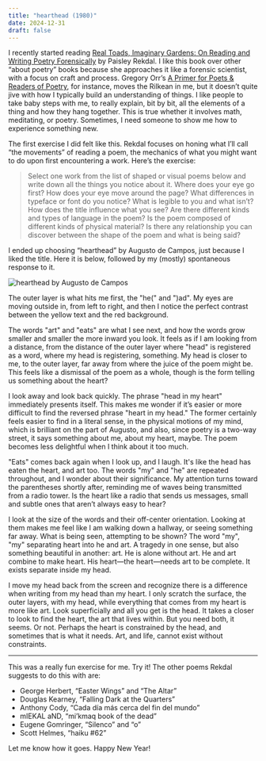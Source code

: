 ```yaml
---
title: "hearthead (1980)"
date: 2024-12-31
draft: false
---
```


I recently started reading [Real Toads, Imaginary Gardens: On Reading and Writing Poetry Forensically](https://www.paisleyrekdal.com/real-toads-imaginary-gardens/) by Paisley Rekdal. I like this book over other “about poetry” books because she approaches it like a forensic scientist, with a focus on craft and process. Gregory Orr’s [A Primer for Poets & Readers of Poetry](https://wwnorton.com/books/9780393253924), for instance, moves the Rilkean in me, but it doesn’t quite jive with how I typically build an understanding of things. I like people to take baby steps with me, to really explain, bit by bit, all the elements of a thing and how they hang together. This is true whether it involves math, meditating, or poetry. Sometimes, I need someone to show me how to experience something new.

The first exercise I did felt like this. Rekdal focuses on honing what I’ll call “the movements” of reading a poem, the mechanics of what you might want to do upon first encountering a work. Here’s the exercise:

> Select one work from the list of shaped or visual poems below and write down all the things you notice about it. Where does your eye go first? How does your eye move around the page? What differences in typeface or font do you notice? What is legible to you and what isn’t? How does the title influence what you see? Are there different kinds and types of language in the poem? Is the poem composed of different kinds of physical material? Is there any relationship you can discover between the shape of the poem and what is being said?

I ended up choosing “hearthead” by Augusto de Campos, just because I liked the title. Here it is below, followed by my (mostly) spontaneous response to it.

![hearthead by Augusto de Campos](/images/gallery/hearthead.webp)

The outer layer is what hits me first, the "he(" and ")ad". My eyes are moving outside in, from left to right, and then I notice the perfect contrast between the yellow text and the red background.

The words "art" and "eats" are what I see next, and how the words grow smaller and smaller the more inward you look. It feels as if I am looking from a distance, from the distance of the outer layer where "head" is registered as a word, where my head is registering, something. My head is closer to me, to the outer layer, far away from where the juice of the poem might be. This feels like a dismissal of the poem as a whole, though is the form telling us something about the heart?

I look away and look back quickly. The phrase "head in my heart" immediately presents itself. This makes me wonder if it’s easier or more difficult to find the reversed phrase "heart in my head." The former certainly feels easier to find in a literal sense, in the physical motions of my mind, which is brilliant on the part of Augusto, and also, since poetry is a two-way street, it says something about me, about my heart, maybe. The poem becomes less delightful when I think about it too much.

"Eats" comes back again when I look up, and I laugh. It's like the head has eaten the heart, and art too. The words "my" and "he" are repeated throughout, and I wonder about their significance. My attention turns toward the parentheses shortly after, reminding me of waves being transmitted from a radio tower. Is the heart like a radio that sends us messages, small and subtle ones that aren’t always easy to hear?

I look at the size of the words and their off-center orientation. Looking at them makes me feel like I am walking down a hallway, or seeing something far away. What is being seen, attempting to be shown? The word "my", "my" separating heart into he and art. A tragedy in one sense, but also something beautiful in another: art. He is alone without art. He and art combine to make heart. His heart—the heart—needs art to be complete. It exists separate inside my head.

I move my head back from the screen and recognize there is a difference when writing from my head than my heart. I only scratch the surface, the outer layers, with my head, while everything that comes from my heart is more like art. Look superficially and all you get is the head. It takes a closer to look to find the heart, the art that lives within. But you need both, it seems. Or not. Perhaps the heart is constrained by the head, and sometimes that is what it needs. Art, and life, cannot exist without constraints.

---

This was a really fun exercise for me. Try it! The other poems Rekdal suggests to do this with are:

- George Herbert, “Easter Wings” and “The Altar”
- Douglas Kearney, “Falling Dark at the Quarters”
- Anthony Cody, “Cada día más cerca del fin del mundo”
- mIEKAL aND, “mi’kmaq book of the dead”
- Eugene Gomringer, “Silenco” and “o”
- Scott Helmes, “haiku #62”

Let me know how it goes. Happy New Year!
